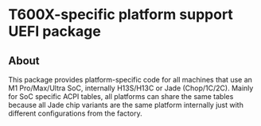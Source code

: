 # T600X-specific platform support UEFI package

## About

This package provides platform-specific code for all machines that use an M1 Pro/Max/Ultra SoC, 
internally H13S/H13C or Jade (Chop/1C/2C). Mainly for SoC specific ACPI tables, all platforms can share the same tables
because all Jade chip variants are the same platform internally just with different configurations from the factory.